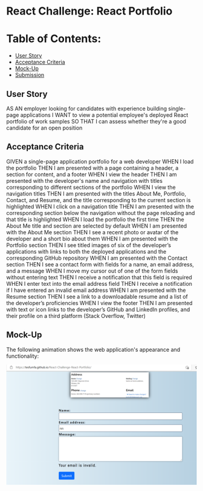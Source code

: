 # React Challenge: React Portfolio
<h1>Table of Contents:</h1>
<ul>
 <li> <a href="#">User Story </a></li>
<li><a href="#">Acceptance Criteria</a></li>
<li><a href="#">Mock-Up</a></li>
 <li><a href="#">Submission</a></li>
</ul>
<h2> User Story</h2>
<p>AS AN employer looking for candidates with experience building single-page applications
I WANT to view a potential employee's deployed React portfolio of work samples
SO THAT I can assess whether they're a good candidate for an open position</p>
<h2>Acceptance Criteria</h2>
<p>GIVEN a single-page application portfolio for a web developer
WHEN I load the portfolio
THEN I am presented with a page containing a header, a section for content, and a footer
WHEN I view the header
THEN I am presented with the developer's name and navigation with titles corresponding to different sections of the portfolio
WHEN I view the navigation titles
THEN I am presented with the titles About Me, Portfolio, Contact, and Resume, and the title corresponding to the current section is highlighted
WHEN I click on a navigation title
THEN I am presented with the corresponding section below the navigation without the page reloading and that title is highlighted
WHEN I load the portfolio the first time
THEN the About Me title and section are selected by default
WHEN I am presented with the About Me section
THEN I see a recent photo or avatar of the developer and a short bio about them
WHEN I am presented with the Portfolio section
THEN I see titled images of six of the developer’s applications with links to both the deployed applications and the corresponding GitHub repository
WHEN I am presented with the Contact section
THEN I see a contact form with fields for a name, an email address, and a message
WHEN I move my cursor out of one of the form fields without entering text
THEN I receive a notification that this field is required
WHEN I enter text into the email address field
THEN I receive a notification if I have entered an invalid email address
WHEN I am presented with the Resume section
THEN I see a link to a downloadable resume and a list of the developer’s proficiencies
WHEN I view the footer
THEN I am presented with text or icon links to the developer’s GitHub and LinkedIn profiles, and their profile on a third platform (Stack Overflow, Twitter) </p>
<h2> Mock-Up</h2>
<p>The following animation shows the web application's appearance and functionality:</p>
<img src="src\assets\images\validation.png" alt=""/>



